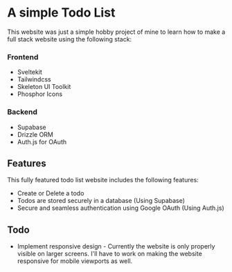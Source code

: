 # A simple Todo List
This website was just a simple hobby project of mine to learn how to make a full stack website using the following stack:

### Frontend
- Sveltekit
- Tailwindcss
- Skeleton UI Toolkit
- Phosphor Icons

### Backend
- Supabase
- Drizzle ORM
- Auth.js for OAuth

## Features
This fully featured todo list website includes the following features:
- Create or Delete a todo
- Todos are stored securely in a database (Using Supabase)
- Secure and seamless authentication using Google OAuth (Using Auth.js)

## Todo
- Implement responsive design - Currently the website is only properly visible on larger screens. I'll have to work on making the website responsive for mobile viewports as well.
